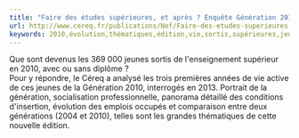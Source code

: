 ```yaml
---
title: "Faire des études supérieures, et après ? Enquête Génération 2010"
url: http://www.cereq.fr/publications/Nef/Faire-des-etudes-superieures-et-apres-Enquete-Generation-2010-Interrogation-2013
keywords: 2010,évolution,thématiques,édition,vie,sortis,supérieures,jeunes,enquête,études,supérieur,génération,socialisation,faire
---
```

Que sont devenus les 369 000 jeunes sortis de l'enseignement supérieur en 2010, avec ou sans diplôme ?\
Pour y répondre, le Céreq a analysé les trois premières années de vie active de ces jeunes de la Génération 2010, interrogés en 2013. Portrait de la génération, socialisation professionnelle, panorama détaillé des conditions d'insertion, évolution des emplois occupés et comparaison entre deux générations (2004 et 2010), telles sont les grandes thématiques de cette nouvelle édition.

